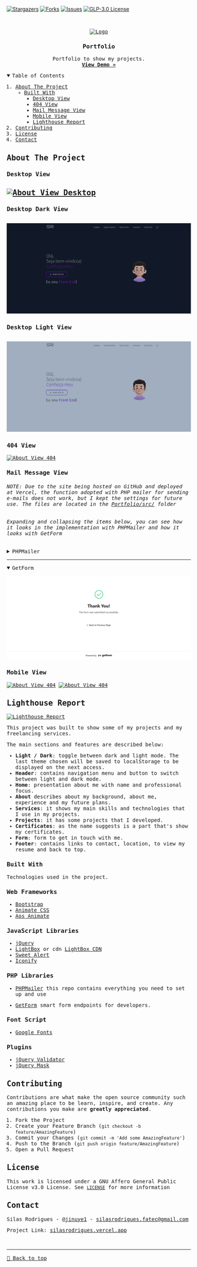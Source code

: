 [![Stargazers][stars-shield]][stars-url]
[![Forks][forks-shield]][forks-url]
[![Issues][issues-shield]][issues-url]
[![GLP-3.0 License][license-shield]][license-url]

<!-- PROJECT LOGO -->
<br />
<samp>
<p align="center">
  <a href="https://silasrodrigues.vercel.app">
    <img src="assets/img/logo-large.svg" alt="Logo" height="40">
  </a>

  <h3 align="center">Portfolio</h3>

  <p align="center">
    Portfolio to show my projects.
    <br />
    <a href="https://silasrodrigues.vercel.app"><strong>View Demo »</strong></a>
    <br />
  </p>
</p>

<!-- TABLE OF CONTENTS -->
<details open="open">
  <summary>Table of Contents</summary>
  <ol>
    <li>
      <a href="#about-the-project">About The Project</a>
      <ul>
        <li><a href="#built-with">Built With</a>
          <ul>
            <li><a href="#desktop-view">Desktop View</a></li>
            <li><a href="#404-view">404 View</a></li>
            <li><a href="#mail-message-view">Mail Message View</a></li>
            <li><a href="#mobile-view">Mobile View</a></li>
            <li><a href="#lighthouse-report">Lighthouse Report</a></li>
          </ul>
        </li>
      </ul>
    </li>
    <li><a href="#contributing">Contributing</a></li>
    <li><a href="#license">License</a></li>
    <li><a href="#contact">Contact</a></li>
  </ol>
</details>

<!-- ABOUT THE PROJECT -->

## About The Project

### Desktop View

## [![About View Desktop][product-screenshot9]](https://silasrodrigues.vercel.app)

### Desktop Dark View

## [![About View Desktop][product-screenshot]](https://silasrodrigues.vercel.app)

### Desktop Light View

## [![About View Desktop][product-screenshot8]](https://silasrodrigues.vercel.app)

### 404 View

[![About View 404][product-screenshot2]](https://silasrodrigues.vercel.app/Example404)

### Mail Message View

###### NOTE: Due to the site being hosted on GitHub and deployed at Vercel, the function adopted with PHP mailer for sending e-mails does not work, but I kept the settings for future use. The files are located in the [Portfolio/src/](https://github.com/SilasRodrigues19/Portfolio/tree/main/src) folder

###### Expanding and collapsing the items below, you can see how it looks in the implementation with PHPMailer and how it looks with GetForm

<details>
  <summary>PHPMailer</summary>

[![Error Mail][product-screenshot5]](https://silasrodrigues.vercel.app)
[![Success Mail][product-screenshot6]](https://silasrodrigues.vercel.app)

</details>

<hr>

<details open>
  <summary>GetForm</summary>

[![Get Form Message][product-screenshot10]](https://silasrodrigues.vercel.app)

</details>

### Mobile View

[![About View 404][product-screenshot3]](https://silasrodrigues.vercel.app/Example404)
[![About View 404][product-screenshot4]](https://silasrodrigues.vercel.app/Example404)

## Lighthouse Report

[![Lighthouse Report][product-screenshot7]](https://googlechrome.github.io/lighthouse/viewer/?psiurl=https%3A%2F%2Fsilasrodrigues.vercel.app%2F&strategy=mobile&category=performance&category=accessibility&category=best-practices&category=seo&category=pwa&utm_source=lh-chrome-ext)

This project was built to show some of my projects and my freelancing services.

The main sections and features are described below:

- **Light / Dark**: toggle between dark and light mode. The last theme chosen will be saved to localStorage to be displayed on the next access.
- **Header**: contains navigation menu and button to switch between light and dark mode.
- **Home**: presentation about me with name and professional focus.
- **About** describes about my background, about me, experience and my future plans.
- **Services**: it shows my main skills and technologies that I use in my projects.
- **Projects**: it has some projects that I developed.
- **Certificates**: as the name suggests is a part that's show my certificates.
- **Form**: form to get in touch with me.
- **Footer**: contains links to contact, location, to view my resume and back to top.

### Built With

Technologies used in the project.

### Web Frameworks

- [Bootstrap](https://getbootstrap.com)
- [Animate CSS](https://animate.style)
- [Aos Animate](https://michalsnik.github.io/aos/)

### JavaScript Libraries

- [jQuery](https://jquery.com)
- [LightBox](https://lokeshdhakar.com/projects/lightbox2/) or cdn [LightBox CDN](https://cdnjs.com/libraries/lightbox2)
- [Sweet Alert](https://sweetalert2.github.io)
- [Iconify](https://iconify.design)

### PHP Libraries

- [PHPMailer](https://github.com/PHPMailer/PHPMailer) this repo contains everything you need to set up and use

- [GetForm](https://getform.io/) smart form endpoints
  for developers.

### Font Script

- [Google Fonts](https://fonts.google.com/)

### Plugins

- [jQuery Validator](https://jqueryvalidation.org)
- [jQuery Mask](https://igorescobar.github.io/jQuery-Mask-Plugin/docs.html)

<!-- CONTRIBUTING -->

## Contributing

Contributions are what make the open source community such an amazing place to be learn, inspire, and create. Any contributions you make are **greatly appreciated**.

1. Fork the Project
2. Create your Feature Branch (`git checkout -b feature/AmazingFeature`)
3. Commit your Changes (`git commit -m 'Add some AmazingFeature'`)
4. Push to the Branch (`git push origin feature/AmazingFeature`)
5. Open a Pull Request

<!-- LICENSE -->

## License

This work is licensed under a GNU Affero General Public License v3.0 License. See [`LICENSE`](https://github.com/SilasRodrigues19/Portfolio/blob/main/LICENSE) for more information

<!-- CONTACT -->

## Contact

Silas Rodrigues - [@jinuye1](https://twitter.com/jinuye1) - silasrodrigues.fatec@gmail.com

Project Link: [silasrodrigues.vercel.app](https://silasrodrigues.vercel.app)

   <!-- MARKDOWN LINKS & IMAGES -->
<!-- https://www.markdownguide.org/basic-syntax/#reference-style-links -->

[contributors-shield]: https://img.shields.io/github/contributors/SilasRodrigues19/Portfolio.svg?style=for-the-badge
[contributors-url]: https://github.com/SilasRodrigues19/Portfolio/graphs/contributors
[forks-shield]: https://img.shields.io/github/forks/SilasRodrigues19/Portfolio.svg?style=for-the-badge
[forks-url]: https://github.com/SilasRodrigues19/Portfolio/network/members
[stars-shield]: https://img.shields.io/github/stars/SilasRodrigues19/Portfolio.svg?style=for-the-badge
[stars-url]: https://github.com/SilasRodrigues19/Portfolio/stargazers
[forks-shield]: https://img.shields.io/github/forks/SilasRodrigues19/Portfolio.svg?style=for-the-badge
[forks-url]: https://github.com/SilasRodrigues19/Portfolio/network/members
[issues-shield]: https://img.shields.io/github/issues/SilasRodrigues19/Portfolio.svg?style=for-the-badge
[issues-url]: https://github.com/SilasRodrigues19/Portfolio/issues
[license-shield]: https://img.shields.io/github/license/SilasRodrigues19/Portfolio.svg?style=for-the-badge
[license-url]: https://github.com/SilasRodrigues19/Portfolio/blob/master/LICENSE
[product-screenshot]: ./assets/img/preview.png
[product-screenshot2]: ./assets/img/preview404.png
[product-screenshot3]: ./assets/img/preview2.gif
[product-screenshot4]: ./assets/img/preview404-mobile.png
[product-screenshot5]: ./assets/img/previewErrorMail.png
[product-screenshot6]: ./assets/img/previewSuccessMail.png
[product-screenshot7]: ./assets/img/previewLighthouse.png
[product-screenshot8]: ./assets/img/preview2.png
[product-screenshot9]: ./assets/img/preview.gif
[product-screenshot10]: ./assets/img/previewGetForm.png

<br><hr>
[🔼 Back to top](#Portfolio)
